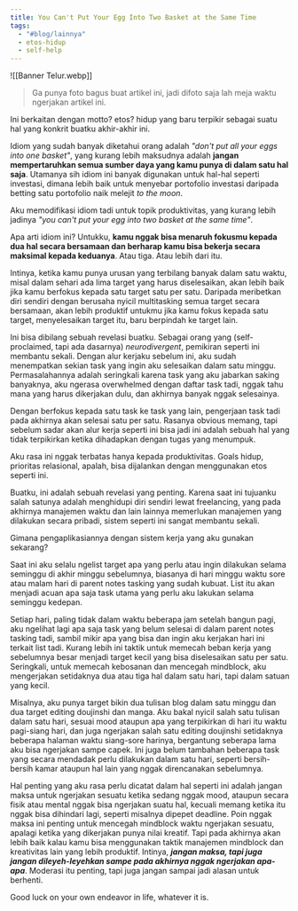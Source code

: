 ```yaml
---
title: You Can't Put Your Egg Into Two Basket at the Same Time
tags:
  - "#blog/lainnya"
  - etos-hidup
  - self-help
---
```

![[Banner Telur.webp]]
> Ga punya foto bagus buat artikel ini, jadi difoto saja lah meja waktu ngerjakan artikel ini.

Ini berkaitan dengan motto? etos? hidup yang baru terpikir sebagai suatu hal yang konkrit buatku akhir-akhir ini.

Idiom yang sudah banyak diketahui orang adalah *"don't put all your eggs into one basket"*, yang kurang lebih maksudnya adalah **jangan mempertaruhkan semua sumber daya yang kamu punya di dalam satu hal saja**. Utamanya sih idiom ini banyak digunakan untuk hal-hal seperti investasi, dimana lebih baik untuk menyebar portofolio investasi daripada betting satu portofolio naik melejit *to the moon*.

Aku memodifikasi idiom tadi untuk topik produktivitas, yang kurang lebih jadinya *"you can't put your egg into two basket at the same time"*.

Apa arti idiom ini? Untukku, **kamu nggak bisa menaruh fokusmu kepada dua hal secara bersamaan dan berharap kamu bisa bekerja secara maksimal kepada keduanya**. Atau tiga. Atau lebih dari itu.

Intinya, ketika kamu punya urusan yang terbilang banyak dalam satu waktu, misal dalam sehari ada lima target yang harus diselesaikan, akan lebih baik jika kamu berfokus kepada satu target satu per satu. Daripada meribetkan diri sendiri dengan berusaha nyicil multitasking semua target secara bersamaan, akan lebih produktif untukmu jika kamu fokus kepada satu target, menyelesaikan target itu, baru berpindah ke target lain.

Ini bisa dibilang sebuah revelasi buatku. Sebagai orang yang (self-proclaimed, tapi ada dasarnya) *neurodivergent*, pemikiran seperti ini membantu sekali. Dengan alur kerjaku sebelum ini, aku sudah menempatkan sekian task yang ingin aku selesaikan dalam satu minggu. Permasalahannya adalah seringkali karena task yang aku jabarkan saking banyaknya, aku ngerasa overwhelmed dengan daftar task tadi, nggak tahu mana yang harus dikerjakan dulu, dan akhirnya banyak nggak selesainya.

Dengan berfokus kepada satu task ke task yang lain, pengerjaan task tadi pada akhirnya akan selesai satu per satu. Rasanya obvious memang, tapi sebelum sadar akan alur kerja seperti ini bisa jadi ini adalah sebuah hal yang tidak terpikirkan ketika dihadapkan dengan tugas yang menumpuk.

Aku rasa ini nggak terbatas hanya kepada produktivitas. Goals hidup, prioritas relasional, apalah, bisa dijalankan dengan menggunakan etos seperti ini.

Buatku, ini adalah sebuah revelasi yang penting. Karena saat ini tujuanku salah satunya adalah menghidupi diri sendiri lewat freelancing, yang pada akhirnya manajemen waktu dan lain lainnya memerlukan manajemen yang dilakukan secara pribadi, sistem seperti ini sangat membantu sekali.

Gimana pengaplikasiannya dengan sistem kerja yang aku gunakan sekarang?

Saat ini aku selalu ngelist target apa yang perlu atau ingin dilakukan selama seminggu di akhir minggu sebelumnya, biasanya di hari minggu waktu sore atau malam hari di parent notes tasking yang sudah kubuat. List itu akan menjadi acuan apa saja task utama yang perlu aku lakukan selama seminggu kedepan.

Setiap hari, paling tidak dalam waktu beberapa jam setelah bangun pagi, aku ngelihat lagi apa saja task yang belum selesai di dalam parent notes tasking tadi, sambil mikir apa yang bisa dan ingin aku kerjakan hari ini terkait list tadi. Kurang lebih ini taktik untuk memecah beban kerja yang sebelumnya besar menjadi target kecil yang bisa diselesaikan satu per satu. Seringkali, untuk memecah kebosanan dan mencegah mindblock, aku mengerjakan setidaknya dua atau tiga hal dalam satu hari, tapi dalam satuan yang kecil.

Misalnya, aku punya target bikin dua tulisan blog dalam satu minggu dan dua target editing doujinshi dan manga. Aku bakal nyicil salah satu tulisan dalam satu hari, sesuai mood ataupun apa yang terpikirkan di hari itu waktu pagi-siang hari, dan juga ngerjakan salah satu editing doujinshi setidaknya beberapa halaman waktu siang-sore harinya, bergantung seberapa lama aku bisa ngerjakan sampe capek. Ini juga belum tambahan beberapa task yang secara mendadak perlu dilakukan dalam satu hari, seperti bersih-bersih kamar ataupun hal lain yang nggak direncanakan sebelumnya.

Hal penting yang aku rasa perlu dicatat dalam hal seperti ini adalah jangan maksa untuk ngerjakan sesuatu ketika sedang nggak mood, ataupun secara fisik atau mental nggak bisa ngerjakan suatu hal, kecuali memang ketika itu nggak bisa dihindari lagi, seperti misalnya dipepet deadline. Poin nggak maksa ini penting untuk mencegah mindblock waktu ngerjakan sesuatu, apalagi ketika yang dikerjakan punya nilai kreatif. Tapi pada akhirnya akan lebih baik kalau kamu bisa menggunakan taktik manajemen mindblock dan kreativitas lain yang lebih produktif. Intinya, ***jangan maksa, tapi juga jangan dileyeh-leyehkan sampe pada akhirnya nggak ngerjakan apa-apa***. Moderasi itu penting, tapi juga jangan sampai jadi alasan untuk berhenti.

Good luck on your own endeavor in life, whatever it is.